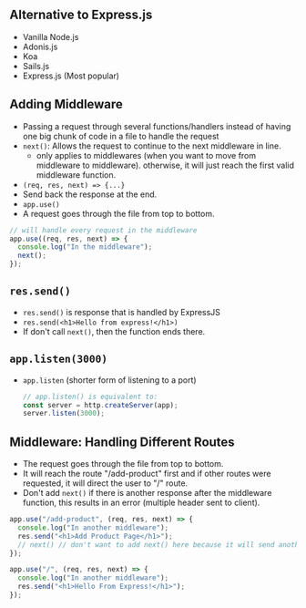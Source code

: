 ## Alternative to Express.js

- Vanilla Node.js
- Adonis.js
- Koa
- Sails.js
- Express.js (Most popular)

## Adding Middleware

- Passing a request through several functions/handlers instead of having one big chunk of code in a file to handle the request
- `next()`: Allows the request to continue to the next middleware in line.
  - only applies to middlewares (when you want to move from middleware to middleware). otherwise, it will just reach the first valid middleware function.
- `(req, res, next) => {...}`
- Send back the response at the end.
- `app.use()`
- A request goes through the file from top to bottom.

```js
// will handle every request in the middleware
app.use((req, res, next) => {
  console.log("In the middleware");
  next();
});
```

## `res.send()`

- `res.send()` is response that is handled by ExpressJS
- `res.send(<h1>Hello from express!</h1>)`
- If don't call `next()`, then the function ends there.

## `app.listen(3000)`

- `app.listen` (shorter form of listening to a port)
  ```js
  // app.listen() is equivalent to:
  const server = http.createServer(app);
  server.listen(3000);
  ```

## Middleware: Handling Different Routes

- The request goes through the file from top to bottom.
- It will reach the route "/add-product" first and if other routes were requested, it will direct the user to "/" route.
- Don't add `next()` if there is another response after the middleware function, this results in an error (multiple header sent to client).

```js
app.use("/add-product", (req, res, next) => {
  console.log("In another middleware");
  res.send("<h1>Add Product Page</h1>");
  // next() // don't want to add next() here because it will send another response res.send() (error multiple headers)
});

app.use("/", (req, res, next) => {
  console.log("In another middleware");
  res.send("<h1>Hello From Express!</h1>");
});
```
